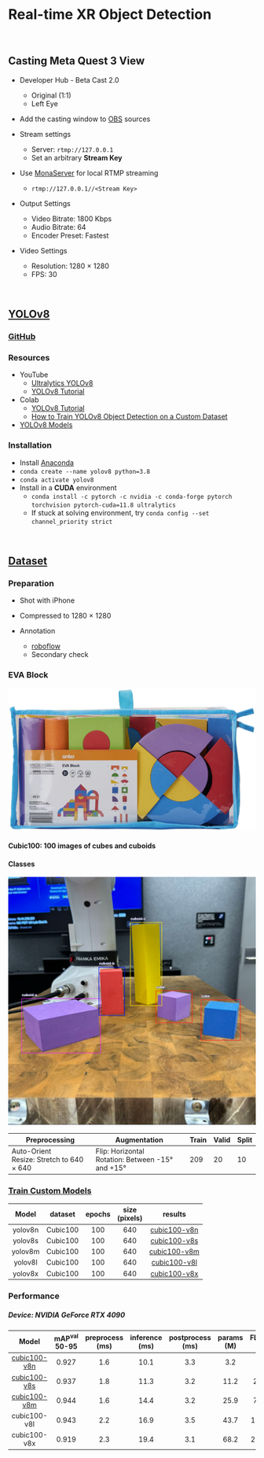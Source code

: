 # Real-time XR Object Detection

<br>

## **Casting Meta Quest 3 View**

- Developer Hub - Beta Cast 2.0
  - Original (1:1)
  - Left Eye

- Add the casting window to [OBS](https://obsproject.com/) sources
- Stream settings
  - Server: `rtmp://127.0.0.1`
  - Set an arbitrary **Stream Key**
- Use [MonaServer](https://www.monaserver.ovh/) for local RTMP streaming
  - `rtmp://127.0.0.1//<Stream Key>`
- Output Settings
  - Video Bitrate: 1800 Kbps
  - Audio Bitrate: 64
  - Encoder Preset: Fastest
- Video Settings
  - Resolution: 1280 &times; 1280
  - FPS: 30

<br>

## [YOLOv8](https://docs.ultralytics.com/)

### [**GitHub**](https://github.com/ultralytics/ultralytics)

### Resources

- YouTube
  - [Ultralytics YOLOv8](https://www.youtube.com/playlist?list=PL1FZnkj4ad1PFJTjW4mWpHZhzgJinkNV0)
  - [YOLOv8 Tutorial](https://www.youtube.com/playlist?list=PLZCA39VpuaZZ1cjH4vEIdXIb0dCpZs3Y5)
- Colab
  - [YOLOv8 Tutorial](https://colab.research.google.com/github/ultralytics/ultralytics/blob/main/examples/tutorial.ipynb#scrollTo=ZY2VXXXu74w5)
  - [How to Train YOLOv8 Object Detection on a Custom Dataset](https://colab.research.google.com/github/roboflow-ai/notebooks/blob/main/notebooks/train-yolov8-object-detection-on-custom-dataset.ipynb)
- [YOLOv8 Models](https://docs.ultralytics.com/models/yolov8/#overview)

### Installation

* Install [Anaconda](https://www.anaconda.com/download)
* `conda create --name yolov8 python=3.8`
* `conda activate yolov8`
* Install in a **CUDA** environment
  * `conda install -c pytorch -c nvidia -c conda-forge pytorch torchvision pytorch-cuda=11.8 ultralytics`
  * If stuck at solving environment, try `conda config --set channel_priority strict`

<br>

## [Dataset](datasets_zip)

### Preparation

- Shot with iPhone
- Compressed to 1280 &times; 1280

- Annotation
  - [roboflow](https://app.roboflow.com/)
  - Secondary check



### EVA Block

<img src="docs/img/evablock1.png" alt="evablock1"  />



#### Cubic100: 100 images of cubes and cuboids

#### Classes

<img src="docs/img/Cubic100-classes.png" alt="Cubic100-classes"  />

| Preprocessing                                       | Augmentation                                                 | Train | Valid | Split |
| --------------------------------------------------- | ------------------------------------------------------------ | ----- | ----- | ----- |
| Auto-Orient<br />Resize: Stretch to 640 &times; 640 | Flip: Horizontal<br />Rotation: Between -15&deg; and +15&deg; | 209   | 20    | 10    |



### [Train Custom Models](models/custom)

|  Model  | dataset  | epochs | size<br />(pixels) |                     results                     |
| :-----: | :------: | :----: | :----------------: | :---------------------------------------------: |
| yolov8n | Cubic100 |  100   |        640         | [cubic100-v8n](models/runs/detect/cubic100-v8n) |
| yolov8s | Cubic100 |  100   |        640         | [cubic100-v8s](models/runs/detect/cubic100-v8s) |
| yolov8m | Cubic100 |  100   |        640         | [cubic100-v8m](models/runs/detect/cubic100-v8m) |
| yolov8l | Cubic100 |  100   |        640         | [cubic100-v8l](models/runs/detect/cubic100-v8l) |
| yolov8x | Cubic100 |  100   |        640         | [cubic100-v8x](models/runs/detect/cubic100-v8x) |



### Performance

##### Device: NVIDIA GeForce RTX 4090

|                            Model                             | mAP<sup>val</sup><br />50-95 | preprocess<br />(ms) | inference<br />(ms) | postprocess<br />(ms) | params<br />(M) | FLOPs<br />(B) |
| :----------------------------------------------------------: | :--------------------------: | :------------------: | :-----------------: | :-------------------: | :-------------: | :------------: |
| [cubic100-v8n](https://www.youtube.com/watch?v=XrV9wmnmguc&list=PLGZ6M30GmbVM7x_OCORl0q7Z4LuDY4KiY&index=1) |            0.927             |         1.6          |        10.1         |          3.3          |       3.2       |      8.7       |
| [cubic100-v8s](https://www.youtube.com/watch?v=stGOMXj_bpk&list=PLGZ6M30GmbVM7x_OCORl0q7Z4LuDY4KiY&index=2) |            0.937             |         1.8          |        11.3         |          3.2          |      11.2       |      28.6      |
| [cubic100-v8m](https://www.youtube.com/watch?v=ShZzQ32Dk94&list=PLGZ6M30GmbVM7x_OCORl0q7Z4LuDY4KiY&index=3) |            0.944             |         1.6          |        14.4         |          3.2          |      25.9       |      78.9      |
|                         cubic100-v8l                         |            0.943             |         2.2          |        16.9         |          3.5          |      43.7       |     165.2      |
|                         cubic100-v8x                         |            0.919             |         2.3          |        19.4         |          3.1          |      68.2       |     257.8      |

